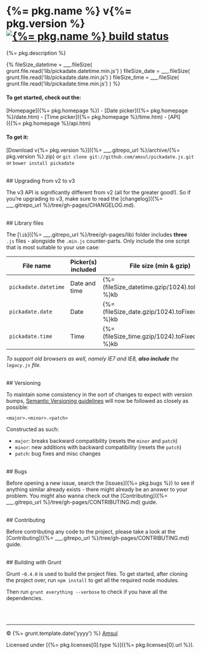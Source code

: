 # {%= pkg.name %} v{%= pkg.version %} [![{%= pkg.name %} build status](https://travis-ci.org/amsul/pickadate.js.png?branch=time-picker)](https://travis-ci.org/amsul/pickadate.js)

{%= pkg.description %}

{%
    fileSize_datetime = ___.fileSize( grunt.file.read('lib/pickadate.datetime.min.js') )
    fileSize_date = ___.fileSize( grunt.file.read('lib/pickadate.date.min.js') )
    fileSize_time = ___.fileSize( grunt.file.read('lib/pickadate.time.min.js') )
%}

#### To get started, check out the:

[Homepage]({%= pkg.homepage %}) - [Date picker]({%= pkg.homepage %}/date.htm) - [Time picker]({%= pkg.homepage %}/time.htm) - [API]({{%= pkg.homepage %}/api.htm)


#### To get it:

[Download v{%= pkg.version %}]({%= ___.gitrepo_url %}/archive/{%= pkg.version %}.zip) or `git clone git://github.com/amsul/pickadate.js.git` or `bower install pickadate`




<br>
## Upgrading from v2 to v3

The v3 API is significantly different from v2 (all for the greater good!). So if you’re upgrading to v3, make sure to read the [changelog]({%= ___.gitrepo_url %}/tree/gh-pages/CHANGELOG.md).





<br>
## Library files

The [`lib`]({%= ___.gitrepo_url %}/tree/gh-pages/lib) folder includes **three** `.js` files - alongside the `.min.js` counter-parts. Only include the one script that is most suitable to your use case:

File name               | Picker(s) included   | File size (min & gzip)
----------------------- | -------------------- | ----------------------
`pickadate.datetime`    | Date and time        | {%= (fileSize_datetime.gzip/1024).toFixed(2) %}kb
`pickadate.date`        | Date                 | {%= (fileSize_date.gzip/1024).toFixed(2) %}kb
`pickadate.time`        | Time                 | {%= (fileSize_time.gzip/1024).toFixed(2) %}kb


_To support old browsers as well, namely IE7 and IE8, **also include** the `legacy.js` file._





<br>
## Versioning

To maintain some consistency in the sort of changes to expect with version bumps, [Semantic Versioning guidelines](http://semver.org/) will now be followed as closely as possible:

`<major>.<minor>.<patch>`

Constructed as such:

- `major`: breaks backward compatibility (resets the `minor` and `patch`)
- `minor`: new additions with backward compatibility (resets the `patch`)
- `patch`: bug fixes and misc changes





<br>
## Bugs

Before opening a new issue, search the [Issues]({%= pkg.bugs %}) to see if anything similar already exists - there might already be an answer to your problem. You might also wanna check out the [Contributing]({%= ___.gitrepo_url %}/tree/gh-pages/CONTRIBUTING.md) guide.





<br>
## Contributing

Before contributing any code to the project, please take a look at the [Contributing]({%= ___.gitrepo_url %}/tree/gh-pages/CONTRIBUTING.md) guide.




<br>
## Building with Grunt

Grunt `~0.4.0` is used to build the project files. To get started, after cloning the project over, run `npm install` to get all the required node modules.

Then run `grunt everything --verbose` to check if you have all the dependencies.



<br><br>

---

© {%= grunt.template.date('yyyy') %} [Amsul](http://twitter.com/amsul_)

Licensed under [{%= pkg.licenses[0].type %}]({%= pkg.licenses[0].url %}).